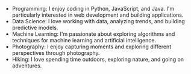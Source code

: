 - Programming: I enjoy coding in Python, JavaScript, and Java. I'm particularly interested in web development and building applications.
- Data Science: I love working with data, analyzing trends, and building predictive models.
- Machine Learning: I'm passionate about exploring algorithms and techniques for machine learning and artificial intelligence.
- Photography: I enjoy capturing moments and exploring different perspectives through photography.
- Hiking: I love spending time outdoors, exploring nature, and going on adventures.
